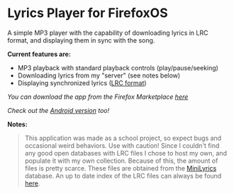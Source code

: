 Lyrics Player for FirefoxOS
=========================

A simple MP3 player with the capability of downloading lyrics in LRC format, and displaying them in sync with the song.

**Current features are:**
- MP3 playback with standard playback controls (play/pause/seeking)
- Downloading lyrics from my "server" (see notes below)
- Displaying synchronized lyrics ([LRC format][1])

*You can download the app from the Firefox Marketplace [here][4]*

*Check out the [Android version][5] too!*

**Notes:**
> This application was made as a school project, so expect bugs and occasional weird behaviors. Use with caution!
> Since I couldn't find any good open databases with LRC files I chose to host my own, and populate it with my own collection. Because of this, the amount of files is pretty scarce.
> These files are obtained from the [MiniLyrics][2] database.
> An up to date index of the LRC files can always be found [here][3].

  [1]: http://en.wikipedia.org/wiki/LRC_(file_format)
  [2]: http://www.crintsoft.com/
  [3]: http://users.atw.hu/mrolcsi/lrc
  [4]: https://marketplace.firefox.com/app/lyrics-player
  [5]: https://github.com/mrolcsi/lyricsplayer.android
